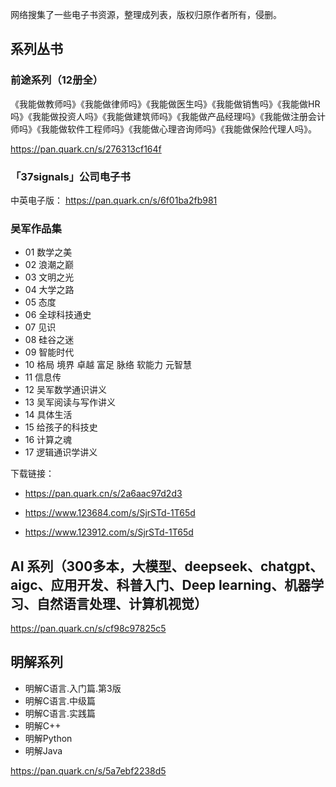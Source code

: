 网络搜集了一些电子书资源，整理成列表，版权归原作者所有，侵删。

## 系列丛书

### 前途系列（12册全）

《我能做教师吗》《我能做律师吗》《我能做医生吗》《我能做销售吗》《我能做HR吗》《我能做投资人吗》《我能做建筑师吗》《我能做产品经理吗》《我能做注册会计师吗》《我能做软件工程师吗》《我能做心理咨询师吗》《我能做保险代理人吗》。

https://pan.quark.cn/s/276313cf164f

### 「37signals」公司电子书

中英电子版： https://pan.quark.cn/s/6f01ba2fb981

### 吴军作品集

+ 01 数学之美
+ 02 浪潮之巅
+ 03 文明之光
+ 04 大学之路
+ 05 态度
+ 06 全球科技通史
+ 07 见识
+ 08 硅谷之迷
+ 09 智能时代
+ 10 格局 境界 卓越 富足 脉络 软能力 元智慧
+ 11 信息传
+ 12 吴军数学通识讲义
+ 13 吴军阅读与写作讲义
+ 14 具体生活
+ 15 给孩子的科技史
+ 16 计算之魂
+ 17 逻辑通识学讲义

下载链接：

+ https://pan.quark.cn/s/2a6aac97d2d3

+ https://www.123684.com/s/SjrSTd-1T65d

+ https://www.123912.com/s/SjrSTd-1T65d

## AI 系列（300多本，大模型、deepseek、chatgpt、aigc、应用开发、科普入门、Deep learning、机器学习、自然语言处理、计算机视觉）

https://pan.quark.cn/s/cf98c97825c5

## 明解系列

+ 明解C语言.入门篇.第3版
+ 明解C语言.中级篇
+ 明解C语言.实践篇
+ 明解C++
+ 明解Python
+ 明解Java

https://pan.quark.cn/s/5a7ebf2238d5